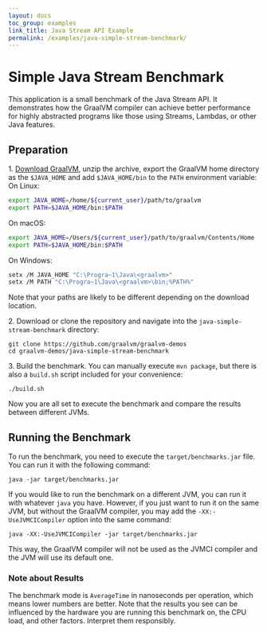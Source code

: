 ```yaml
---
layout: docs
toc_group: examples
link_title: Java Stream API Example
permalink: /examples/java-simple-stream-benchmark/
---
```


# Simple Java Stream Benchmark

This application is a small benchmark of the Java Stream API. It demonstrates how the GraalVM compiler can achieve better performance for highly abstracted programs like those using Streams, Lambdas, or other Java features.

## Preparation

1&#46; [Download GraalVM](https://www.graalvm.org/downloads/), unzip the archive, export the GraalVM home directory as the `$JAVA_HOME` and add `$JAVA_HOME/bin` to the `PATH` environment variable:
  On Linux:
  ```bash
  export JAVA_HOME=/home/${current_user}/path/to/graalvm
  export PATH=$JAVA_HOME/bin:$PATH
  ```
  On macOS:
  ```bash
  export JAVA_HOME=/Users/${current_user}/path/to/graalvm/Contents/Home
  export PATH=$JAVA_HOME/bin:$PATH
  ```
  On Windows:
  ```bash
  setx /M JAVA_HOME "C:\Progra~1\Java\<graalvm>"
  setx /M PATH "C:\Progra~1\Java\<graalvm>\bin;%PATH%"
  ```
  Note that your paths are likely to be different depending on the download location.

2&#46; Download or clone the repository and navigate into the `java-simple-stream-benchmark` directory:
  ```shell
  git clone https://github.com/graalvm/graalvm-demos
  cd graalvm-demos/java-simple-stream-benchmark
  ```

3&#46; Build the benchmark. You can manually execute `mvn package`, but there is also a `build.sh` script included for your convenience:
  ```shell
  ./build.sh
  ```
Now you are all set to execute the benchmark and compare the results between different JVMs.

## Running the Benchmark

To run the benchmark, you need to execute the `target/benchmarks.jar` file.
You can run it with the following command:
```shell
java -jar target/benchmarks.jar
```
If you would like to run the benchmark on a different JVM, you can run it with whatever `java` you have.
However, if you just want to run it on the same JVM, but without the GraalVM compiler, you may add the `-XX:-UseJVMCICompiler` option into the same command:
```shell
java -XX:-UseJVMCICompiler -jar target/benchmarks.jar
```

This way, the GraalVM compiler will not be used as the JVMCI compiler and the JVM will use its default one.

### Note about Results

The benchmark mode is `AverageTime` in nanoseconds per operation, which means lower numbers are better.
Note that the results you see can be influenced by the hardware you are running this benchmark on, the CPU load, and other factors.
Interpret them responsibly.
